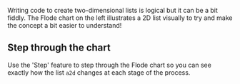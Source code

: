 Writing code to create two-dimensional lists is logical but it can be a bit fiddly. The Flode chart on the left illustrates a 2D list visually to try and make the concept a bit easier to understand!

## Step through the chart
Use the 'Step' feature to step through the Flode chart so you can see exactly how the list `a2d` changes at each stage of the process.

